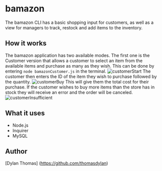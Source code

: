 # bamazon

The bamazon CLI has a basic shopping input for customers,
as well as a view for managers to track, restock and add
items to the inventory.

## How it works

The bamazon application has two available modes.
The first one is the Customer version that allows a
customer to select an item from the available items and
purchase as many as they wish.  This can be done by entering
```node bamazonCustomer.js``` in the terminal.
![customerStart](/images/customerStart.png)
The customer then enters the ID of the item they wish to purchase
followed by the quantity.
![customerBuy](/images/customerBuy.png)
This will give them the total cost for their purchase.
If the customer wishes to buy more items than the store has in stock
they will receive an error and the order will be canceled.
![customerInsufficient](/images/customerInsufficient.png)

## What it uses

* Node.js
* Inquirer
* MySQL

## Author

[Dylan Thomas] (https://github.com/thomasdylan)
